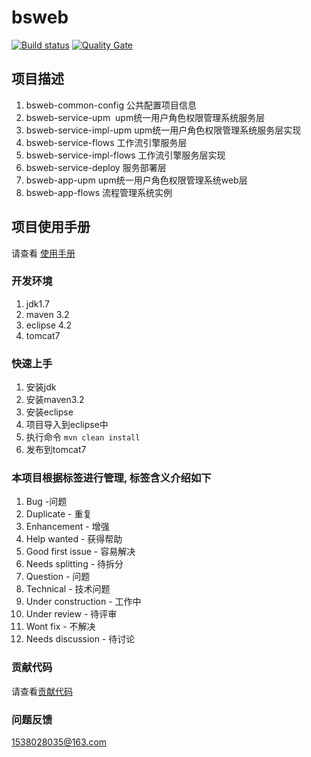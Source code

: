 ﻿# bsweb

[![Build status](https://travis-ci.org/15838028035/bsweb.svg?branch=master)](https://travis-ci.org/15838028035/bsweb)
[![Quality Gate](https://sonarcloud.io/dashboard?id=com.github.15838028035%3Absweb)](https://sonarcloud.io/dashboard?id=com.github.15838028035%3Absweb)

## 项目描述

 1.	bsweb-common-config 公共配置项目信息
 2.	bsweb-service-upm   upm统一用户角色权限管理系统服务层
 3.	bsweb-service-impl-upm upm统一用户角色权限管理系统服务层实现
 4.	bsweb-service-flows 工作流引擎服务层
 5.	bsweb-service-impl-flows 工作流引擎服务层实现
 6.	bsweb-service-deploy 服务部署层
 7.	bsweb-app-upm upm统一用户角色权限管理系统web层
 8.	bsweb-app-flows 流程管理系统实例
 
## 项目使用手册
请查看 [使用手册](https://15838028035.github.io/bsweb/)

### 开发环境
1. jdk1.7
2. maven 3.2
3. eclipse 4.2
4. tomcat7

### 快速上手
1. 安装jdk
2. 安装maven3.2
3. 安装eclipse 
4. 项目导入到eclipse中
5. 执行命令 ``` mvn clean install ```
6. 发布到tomcat7
  
### 本项目根据标签进行管理, 标签含义介绍如下
 1. Bug -问题
 2. Duplicate - 重复
 3. Enhancement - 增强
 4. Help wanted - 获得帮助
 5. Good first issue - 容易解决
 6. Needs splitting - 待拆分
 7. Question - 问题
 8. Technical - 技术问题
 9. Under construction - 工作中
 10. Under review - 待评审
 11. Wont fix - 不解决
 12. Needs discussion - 待讨论

### 贡献代码
  请查看[贡献代码](CONTRIBUTING.md)
### 问题反馈
 1538028035@163.com
 


 
